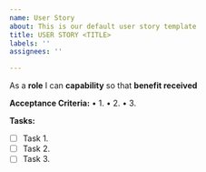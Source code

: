 ```yaml
---
name: User Story
about: This is our default user story template
title: USER STORY <TITLE>
labels: ''
assignees: ''

---
```


As a **role** I can **capability** so that **benefit received**

**Acceptance Criteria:**
•	1.
•	2.
•	3.

**Tasks:**

- [ ] Task 1. 
- [ ] Task 2.
- [ ] Task 3.
